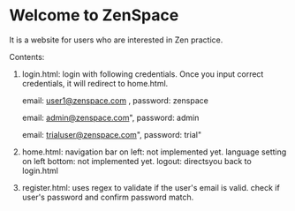 # Welcome to ZenSpace

It is a website for users who are interested in Zen practice.

Contents:
1. login.html: login with following credentials. Once you input correct credentials, it will redirect to home.html.

    email: user1@zenspace.com , password: zenspace

    email: admin@zenspace.com", password: admin

    email: trialuser@zenspace.com", password: trial"

2. home.html: 
navigation bar on left: not implemented yet.
language setting on left bottom: not implemented yet.
logout: directsyou back to login.html

3. register.html:
uses regex to validate if the user's email is valid.
check if user's password and confirm password match.
